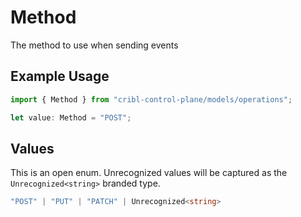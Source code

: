 # Method

The method to use when sending events

## Example Usage

```typescript
import { Method } from "cribl-control-plane/models/operations";

let value: Method = "POST";
```

## Values

This is an open enum. Unrecognized values will be captured as the `Unrecognized<string>` branded type.

```typescript
"POST" | "PUT" | "PATCH" | Unrecognized<string>
```